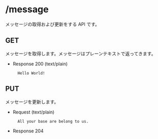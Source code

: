 # /message
メッセージの取得および更新をする API です。

## GET
メッセージを取得します。メッセージはプレーンテキストで返ってきます。

+ Response 200 (text/plain)

        Hello World!

## PUT
メッセージを更新します。

+ Request (text/plain)

        All your base are belong to us.

+ Response 204
